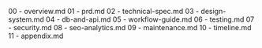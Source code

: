 00 - overview.md
01 - prd.md
02 - technical-spec.md
03 - design-system.md
04 - db-and-api.md
05 - workflow-guide.md
06 - testing.md
07 - security.md
08 - seo-analytics.md
09 - maintenance.md
10 - timeline.md
11 - appendix.md
